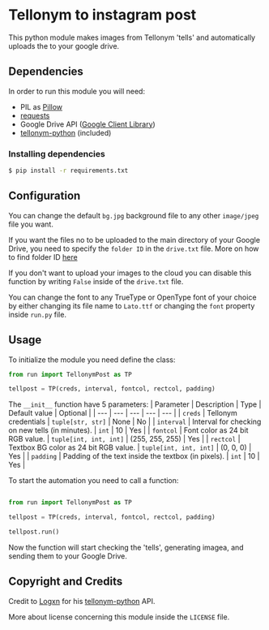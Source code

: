 # Tellonym to instagram post

This python module makes images from Tellonym 'tells' and automatically uploads the to your google drive.

## Dependencies
In order to run this module you will need:
- PIL as [Pillow](https://github.com/python-pillow/Pillow)
- [requests](https://requests.readthedocs.io/en/master/)
- Google Drive API ([Google Client Library](https://developers.google.com/api-client-library))
- [tellonym-python](https://github.com/Logxn/tellonym-python) (included)

### Installing dependencies

```bash
$ pip install -r requirements.txt
```

## Configuration

You can change the default `bg.jpg` background file to any other `image/jpeg` file you want.

If you want the files no to be uploaded to the main directory of your Google Drive, you need to specify the `folder ID` in the `drive.txt` file.
More on how to find folder ID [here](https://ploi.io/documentation/mysql/where-do-i-get-google-drive-folder-id)

If you don't want to upload your images to the cloud you can disable this function by writing `False` inside of the  `drive.txt` file.

You can change the font to any TrueType or OpenType font of your choice by either changing its file name to `Lato.ttf` or changing the `font` property inside `run.py` file.

## Usage
To initialize the module you need define the class:
```python
from run import TellonymPost as TP

tellpost = TP(creds, interval, fontcol, rectcol, padding)

```

The `__init__` function have 5 parameters:
| Parameter | Description | Type | Default value | Optional |
| --- | --- | --- | --- | --- |
| `creds` | Tellonym credentials | `tuple[str, str]` | None | No |
| `interval` | Interval for checking on new tells (in minutes). | `int` | 10 | Yes |
| `fontcol` | Font color as 24 bit RGB value. | `tuple[int, int, int]` | (255, 255, 255) | Yes |
| `rectcol` | Textbox BG color as 24 bit RGB value.  | `tuple[int, int, int]` | (0, 0, 0) | Yes |
| `padding` | Padding of the text inside the textbox (in pixels). | `int` | 10 | Yes |

To start the automation you need to call a function:
```python

from run import TellonymPost as TP

tellpost = TP(creds, interval, fontcol, rectcol, padding)

tellpost.run()

```

Now the function will start checking the 'tells', generating imagea, and sending them to your Google Drive.

## Copyright and Credits

Credit to [Logxn](https://github.com/Logxn/) for his [tellonym-python](https://github.com/Logxn/tellonym-python) API.

More about license concerning this module inside the `LICENSE` file.
